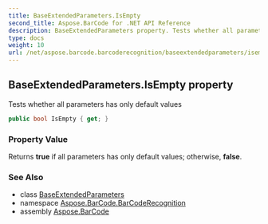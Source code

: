 ```yaml
---
title: BaseExtendedParameters.IsEmpty
second_title: Aspose.BarCode for .NET API Reference
description: BaseExtendedParameters property. Tests whether all parameters has only default values
type: docs
weight: 10
url: /net/aspose.barcode.barcoderecognition/baseextendedparameters/isempty/
---
```

## BaseExtendedParameters.IsEmpty property

Tests whether all parameters has only default values

```csharp
public bool IsEmpty { get; }
```

### Property Value

Returns **true** if all parameters has only default values; otherwise, **false**.

### See Also

* class [BaseExtendedParameters](../)
* namespace [Aspose.BarCode.BarCodeRecognition](../../../aspose.barcode.barcoderecognition/)
* assembly [Aspose.BarCode](../../../)


